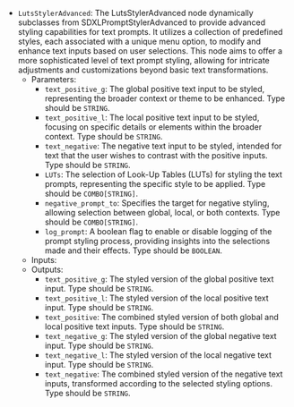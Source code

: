 - `LutsStylerAdvanced`: The LutsStylerAdvanced node dynamically subclasses from SDXLPromptStylerAdvanced to provide advanced styling capabilities for text prompts. It utilizes a collection of predefined styles, each associated with a unique menu option, to modify and enhance text inputs based on user selections. This node aims to offer a more sophisticated level of text prompt styling, allowing for intricate adjustments and customizations beyond basic text transformations.
    - Parameters:
        - `text_positive_g`: The global positive text input to be styled, representing the broader context or theme to be enhanced. Type should be `STRING`.
        - `text_positive_l`: The local positive text input to be styled, focusing on specific details or elements within the broader context. Type should be `STRING`.
        - `text_negative`: The negative text input to be styled, intended for text that the user wishes to contrast with the positive inputs. Type should be `STRING`.
        - `LUTs`: The selection of Look-Up Tables (LUTs) for styling the text prompts, representing the specific style to be applied. Type should be `COMBO[STRING]`.
        - `negative_prompt_to`: Specifies the target for negative styling, allowing selection between global, local, or both contexts. Type should be `COMBO[STRING]`.
        - `log_prompt`: A boolean flag to enable or disable logging of the prompt styling process, providing insights into the selections made and their effects. Type should be `BOOLEAN`.
    - Inputs:
    - Outputs:
        - `text_positive_g`: The styled version of the global positive text input. Type should be `STRING`.
        - `text_positive_l`: The styled version of the local positive text input. Type should be `STRING`.
        - `text_positive`: The combined styled version of both global and local positive text inputs. Type should be `STRING`.
        - `text_negative_g`: The styled version of the global negative text input. Type should be `STRING`.
        - `text_negative_l`: The styled version of the local negative text input. Type should be `STRING`.
        - `text_negative`: The combined styled version of the negative text inputs, transformed according to the selected styling options. Type should be `STRING`.
